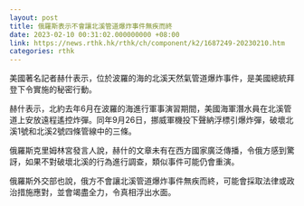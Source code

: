 ```yaml
---
layout: post
title: 俄羅斯表示不會讓北溪管道爆炸事件無疾而終
date: 2023-02-10 00:31:02.000000000 +08:00
link: https://news.rthk.hk/rthk/ch/component/k2/1687249-20230210.htm
categories: rthk
---
```


美國著名記者赫什表示，位於波羅的海的北溪天然氣管道爆炸事件，是美國總統拜登下令實施的秘密行動。

赫什表示，北約去年6月在波羅的海進行軍事演習期間，美國海軍潛水員在北溪管道上安放遠程遙控炸彈。同年9月26日，挪威軍機投下聲納浮標引爆炸彈，破壞北溪1號和北溪2號四條管線中的三條。

俄羅斯克里姆林宮發言人說，赫什的文章未有在西方國家廣泛傳播，令俄方感到驚訝，如果不對破壞北溪的行為進行調查，類似事件可能仍會重演。

俄羅斯外交部也說，俄方不會讓北溪管道爆炸事件無疾而終，可能會採取法律或政治措施應對，並會竭盡全力，令真相浮出水面。
